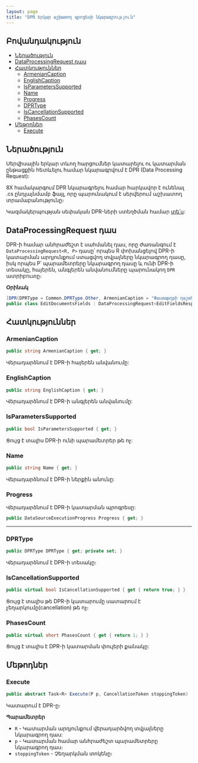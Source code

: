 ```yaml
---
layout: page
title: "DPR Երկար աշխատող պրոցեսի նկարագրություն" 
---
```


## Բովանդակություն

- [Ներածություն](#ներածություն)
- [DataProcessingRequest դաս](#dataprocessingrequest-դաս)
- [Հատկություններ](#հատկություններ)
  - [ArmenianCaption](#armeniancaption)
  - [EnglishCaption](#englishcaption)
  - [IsParametersSupported](#isparameterssupported)
  - [Name](#name)
  - [Progress](#progress)
  - [DPRType](#dprtype)
  - [IsCancellationSupported](#iscancellationsupported)
  - [PhasesCount](#phasescount)
- [Մեթոդներ](#մեթոդներ)
  - [Execute](#execute)

## Ներածություն

Սերվիսային երկար տևող հարցումներ կատարելու ու կատարման ընթացքին հետևելու համար նկարագրվում է DPR (Data Processing Request):

8X համակարգում DPR նկարագրելու համար հարկավոր է ունենալ .cs ընդլայնմամբ ֆայլ, որը պարունակում է սերվերում աշխատող տրամաբանությունը։

Կազմակերպության սեփական DPR-ների ստեղծման համար [տե՛ս](../../extensions/definitions/dpr_new_guide.md):

## DataProcessingRequest դաս

DPR-ի համար անհրաժեշտ է սահմանել դաս, որը ժառանգում է `DataProcessingRequest<R, P>` դասը՝ որպես R փոխանցելով DPR-ի կատարման արդյունքում ստացվող տվյալները նկարագրող դասը, իսկ որպես P՝ պարամետրերը նկարագրող դասը և ունի DPR-ի տեսակը, հայերեն, անգլերեն անվանումները պարունակող `DPR` ատրիբուտը։

**Օրինակ**

```c#
[DPR(DPRType = Common.DPRType.Other, ArmenianCaption = "Փաստաթղթի դաշտերի խմբագրում", EnglishCaption = "Document's fields' edition")]
public class EditDocumentsFields : DataProcessingRequest<EditFieldsResponse, EditFieldsRequest>
```

## Հատկություններ

### ArmenianCaption

```c#
public string ArmenianCaption { get; }
```

Վերադարձնում է DPR-ի հայերեն անվանումը:

### EnglishCaption

```c#
public string EnglishCaption { get; }
```

Վերադարձնում է DPR-ի անգլերեն անվանումը:

### IsParametersSupported

```c#
public bool IsParametersSupported { get; }
```

Ցույց է տալիս DPR-ի ունի պարամետրեր թե ոչ:

### Name

```c#
public string Name { get; }
```

Վերադարձնում է DPR-ի ներքին անունը:

### Progress

Վերադարձնում է DPR-ի կատարման պրոգրեսը:

```c#
public DataSourceExecutionProgress Progress { get; }
```
---

### DPRType

```c#
public DPRType DPRType { get; private set; }
```

Վերադարձնում է DPR-ի տեսակը։

### IsCancellationSupported

```c#
public virtual bool IsCancellationSupported { get { return true; } }
```

Ցույց է տալիս թե DPR-ի կատարումը սատարում է չեղարկումը(cancellation) թե ոչ։

### PhasesCount

```c#
public virtual short PhasesCount { get { return 1; } }
```

Ցույց է տալիս է DPR-ի կատարման փուլերի քանակը:

## Մեթոդներ

### Execute

```c#
public abstract Task<R> Execute(P p, CancellationToken stoppingToken)
```

Կատարում է DPR-ը։

**Պարամետրեր**

- `R` - Կատարման արդյունքում վերադարձվող տվյալները նկարագրող դաս:
- `p` - Կատարման համար անհրաժեշտ պարամետրերը նկարագրող դաս։
- `stoppingToken` - Չեղարկման տոկենը։